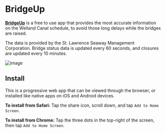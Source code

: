 # BridgeUp

**[BridgeUp](https://bridgeup.vercel.app)** is a free to use app that provides the most accurate information on the Welland Canal schedule, to avoid those long delays while the bridges are raised.

The data is provided by the St. Lawrence Seaway Management Corporation.
Bridge status data is updated every 60 seconds, and closures are updated every 10 minutes.

![image](https://github.com/Jingyue-Wu/bridge-up/assets/75918217/786dcad8-81e8-462e-94e6-8465c0a6cc7c)

## Install

This is a progressive web app that can be viewed through the browser, or installed like native apps on iOS and Android devices.

**To install from Safari:** Tap the share icon, scroll down, and tap `Add to Home Screen`.

**To install from Chrome:** Tap the three dots in the top-right of the screen, then tap `Add to Home Screen`.



